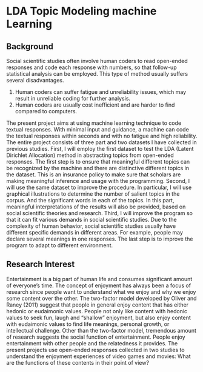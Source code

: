 # LDA Topic Modeling machine Learning

## Background
Social scientific studies often involve human coders to read open-ended responses and code each response with numbers, so that follow-up statistical analysis can be employed. This type of method usually suffers several disadvantages.
1.	Human coders can suffer fatigue and unreliability issues, which may result in unreliable coding for further analysis.  
2.	Human coders are usually cost inefficient and are harder to find compared to computers.  

The present project aims at using machine learning technique to code textual responses. With minimal input and guidance, a machine can code the textual responses within seconds and with no fatigue and high reliability. The entire project consists of three part and two datasets I have collected in previous studies.
First, I will employ the first dataset to test the LDA (Latent Dirichlet Allocation) method in abstracting topics from open-ended responses. The first step is to ensure that meaningful different topics can be recognized by the machine and there are distinctive different topics in the dataset. This is an insurance policy to make sure that scholars are making meaningful inference and usage with the programming.
Second, I will use the same dataset to improve the procedure. In particular, I will use graphical illustrations to determine the number of salient topics in the corpus. And the significant words in each of the topics. In this part, meaningful interpretations of the results will also be provided, based on social scientific theories and research. 
Third, I will improve the program so that it can fit various demands in social scientific studies. Due to the complexity of human behavior, social scientific studies usually have different specific demands in different areas. For example, people may declare several meanings in one responses. The last step is to improve the program to adapt to different environment. 
## Research Interest
Entertainment is a big part of human life and consumes significant amount of everyone’s time. The concept of enjoyment has always been a focus of research since people want to understand what we enjoy and why we enjoy some content over the other. The two-factor model developed by Oliver and Raney (2011) suggest that people in general enjoy content that has either hedonic or eudaimonic values. People not only like content with hedonic values to seek fun, laugh and “shallow” enjoyment, but also enjoy content with eudaimonic values to find life meanings, personal growth, or intellectual challenge. Other than the two-factor model, tremendous amount of research suggests the social function of entertainment. People enjoy entertainment with other people and the relatedness it provides. The present projects use open-ended responses collected in two studies to understand the enjoyment experiences of video games and movies: What are the functions of these contents in their point of view?
